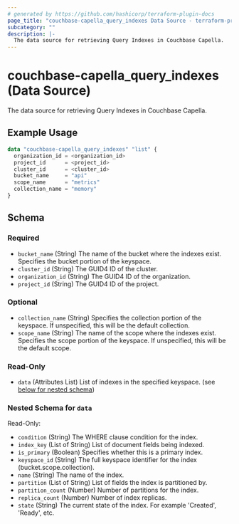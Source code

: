 ```yaml
---
# generated by https://github.com/hashicorp/terraform-plugin-docs
page_title: "couchbase-capella_query_indexes Data Source - terraform-provider-couchbase-capella"
subcategory: ""
description: |-
  The data source for retrieving Query Indexes in Couchbase Capella.
---
```


# couchbase-capella_query_indexes (Data Source)

The data source for retrieving Query Indexes in Couchbase Capella.

## Example Usage

```terraform
data "couchbase-capella_query_indexes" "list" {
  organization_id = <organization_id>
  project_id      = <project_id>
  cluster_id      = <cluster_id>
  bucket_name     = "api"
  scope_name      = "metrics"
  collection_name = "memory"
}
```

<!-- schema generated by tfplugindocs -->
## Schema

### Required

- `bucket_name` (String) The name of the bucket where the indexes exist. Specifies the bucket portion of the keyspace.
- `cluster_id` (String) The GUID4 ID of the cluster.
- `organization_id` (String) The GUID4 ID of the organization.
- `project_id` (String) The GUID4 ID of the project.

### Optional

- `collection_name` (String) Specifies the collection portion of the keyspace. If unspecified, this will be the default collection.
- `scope_name` (String) The name of the scope where the indexes exist. Specifies the scope portion of the keyspace. If unspecified, this will be the default scope.

### Read-Only

- `data` (Attributes List) List of indexes in the specified keyspace. (see [below for nested schema](#nestedatt--data))

<a id="nestedatt--data"></a>
### Nested Schema for `data`

Read-Only:

- `condition` (String) The WHERE clause condition for the index.
- `index_key` (List of String) List of document fields being indexed.
- `is_primary` (Boolean) Specifies whether this is a primary index.
- `keyspace_id` (String) The full keyspace identifier for the index (bucket.scope.collection).
- `name` (String) The name of the index.
- `partition` (List of String) List of fields the index is partitioned by.
- `partition_count` (Number) Number of partitions for the index.
- `replica_count` (Number) Number of index replicas.
- `state` (String) The current state of the index. For example 'Created', 'Ready', etc.
